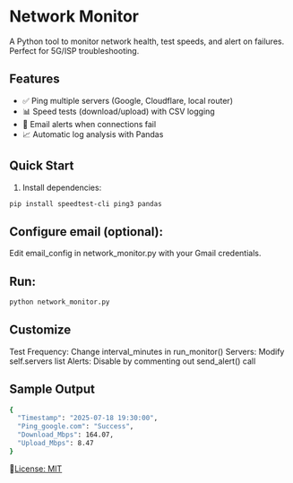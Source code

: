# Network Monitor

A Python tool to monitor network health, test speeds, and alert on failures. Perfect for 5G/ISP troubleshooting.

## Features
- ✅ Ping multiple servers (Google, Cloudflare, local router)
- 📊 Speed tests (download/upload) with CSV logging
- 🔔 Email alerts when connections fail
- 📈 Automatic log analysis with Pandas

## Quick Start
1. Install dependencies:
```bash
pip install speedtest-cli ping3 pandas
```

## Configure email (optional):
Edit email_config in network_monitor.py with your Gmail credentials.

## Run:
```bash
python network_monitor.py
```

## Customize
Test Frequency: Change interval_minutes in run_monitor()
Servers: Modify self.servers list
Alerts: Disable by commenting out send_alert() call

## Sample Output
```bash
{
  "Timestamp": "2025-07-18 19:30:00",
  "Ping_google.com": "Success",
  "Download_Mbps": 164.07,
  "Upload_Mbps": 8.47
}
```

📝[License: MIT](/LICENSE)
